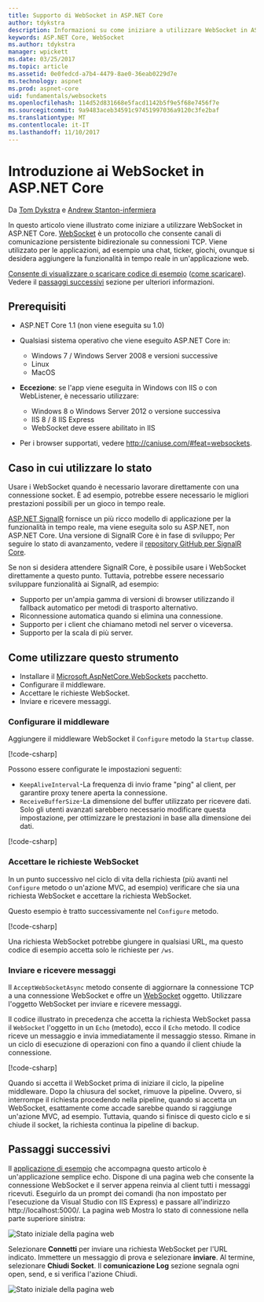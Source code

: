 ```yaml
---
title: Supporto di WebSocket in ASP.NET Core
author: tdykstra
description: Informazioni su come iniziare a utilizzare WebSocket in ASP.NET Core.
keywords: ASP.NET Core, WebSocket
ms.author: tdykstra
manager: wpickett
ms.date: 03/25/2017
ms.topic: article
ms.assetid: 0e0fedcd-a7b4-4479-8ae0-36eab0229d7e
ms.technology: aspnet
ms.prod: aspnet-core
uid: fundamentals/websockets
ms.openlocfilehash: 114d52d831668e5facd1142b5f9e5f68e7456f7e
ms.sourcegitcommit: 9a9483aceb34591c97451997036a9120c3fe2baf
ms.translationtype: MT
ms.contentlocale: it-IT
ms.lasthandoff: 11/10/2017
---
```

# <a name="introduction-to-websockets-in-aspnet-core"></a>Introduzione ai WebSocket in ASP.NET Core

Da [Tom Dykstra](https://github.com/tdykstra) e [Andrew Stanton-infermiera](https://github.com/anurse)

In questo articolo viene illustrato come iniziare a utilizzare WebSocket in ASP.NET Core. [WebSocket](https://wikipedia.org/wiki/WebSocket) è un protocollo che consente canali di comunicazione persistente bidirezionale su connessioni TCP. Viene utilizzato per le applicazioni, ad esempio una chat, ticker, giochi, ovunque si desidera aggiungere la funzionalità in tempo reale in un'applicazione web.

[Consente di visualizzare o scaricare codice di esempio](https://github.com/aspnet/Docs/tree/master/aspnetcore/fundamentals/websockets/sample) ([come scaricare](xref:tutorials/index#how-to-download-a-sample)). Vedere il [passaggi successivi](#next-steps) sezione per ulteriori informazioni.


## <a name="prerequisites"></a>Prerequisiti

* ASP.NET Core 1.1 (non viene eseguita su 1.0)
* Qualsiasi sistema operativo che viene eseguito ASP.NET Core in:
  
  * Windows 7 / Windows Server 2008 e versioni successive
  * Linux
  * MacOS

* **Eccezione**: se l'app viene eseguita in Windows con IIS o con WebListener, è necessario utilizzare:

  * Windows 8 o Windows Server 2012 o versione successiva
  * IIS 8 / 8 IIS Express
  * WebSocket deve essere abilitato in IIS

* Per i browser supportati, vedere http://caniuse.com/#feat=websockets.

## <a name="when-to-use-it"></a>Caso in cui utilizzare lo stato

Usare i WebSocket quando è necessario lavorare direttamente con una connessione socket. È ad esempio, potrebbe essere necessario le migliori prestazioni possibili per un gioco in tempo reale.

[ASP.NET SignalR](https://docs.microsoft.com/aspnet/signalr/overview/getting-started/introduction-to-signalr) fornisce un più ricco modello di applicazione per la funzionalità in tempo reale, ma viene eseguita solo su ASP.NET, non ASP.NET Core. Una versione di SignalR Core è in fase di sviluppo; Per seguire lo stato di avanzamento, vedere il [repository GitHub per SignalR Core](https://github.com/aspnet/SignalR).

Se non si desidera attendere SignalR Core, è possibile usare i WebSocket direttamente a questo punto. Tuttavia, potrebbe essere necessario sviluppare funzionalità ai SignalR, ad esempio:

* Supporto per un'ampia gamma di versioni di browser utilizzando il fallback automatico per metodi di trasporto alternativo.
* Riconnessione automatica quando si elimina una connessione.
* Supporto per i client che chiamano metodi nel server o viceversa.
* Supporto per la scala di più server.

## <a name="how-to-use-it"></a>Come utilizzare questo strumento

* Installare il [Microsoft.AspNetCore.WebSockets](https://www.nuget.org/packages/Microsoft.AspNetCore.WebSockets/) pacchetto.
* Configurare il middleware.
* Accettare le richieste WebSocket.
* Inviare e ricevere messaggi.

### <a name="configure-the-middleware"></a>Configurare il middleware

Aggiungere il middleware WebSocket il `Configure` metodo la `Startup` classe.

[!code-csharp[](websockets/sample/Startup.cs?name=UseWebSockets)]

Possono essere configurate le impostazioni seguenti:

* `KeepAliveInterval`-La frequenza di invio frame "ping" al client, per garantire proxy tenere aperta la connessione.
* `ReceiveBufferSize`-La dimensione del buffer utilizzato per ricevere dati. Solo gli utenti avanzati sarebbero necessario modificare questa impostazione, per ottimizzare le prestazioni in base alla dimensione dei dati.

[!code-csharp[](websockets/sample/Startup.cs?name=UseWebSocketsOptions)]

### <a name="accept-websocket-requests"></a>Accettare le richieste WebSocket

In un punto successivo nel ciclo di vita della richiesta (più avanti nel `Configure` metodo o un'azione MVC, ad esempio) verificare che sia una richiesta WebSocket e accettare la richiesta WebSocket.

Questo esempio è tratto successivamente nel `Configure` metodo.

[!code-csharp[](websockets/sample/Startup.cs?name=AcceptWebSocket&highlight=7)]

Una richiesta WebSocket potrebbe giungere in qualsiasi URL, ma questo codice di esempio accetta solo le richieste per `/ws`.

### <a name="send-and-receive-messages"></a>Inviare e ricevere messaggi

Il `AcceptWebSocketAsync` metodo consente di aggiornare la connessione TCP a una connessione WebSocket e offre un [WebSocket](https://docs.microsoft.com/dotnet/core/api/system.net.websockets.websocket) oggetto. Utilizzare l'oggetto WebSocket per inviare e ricevere messaggi.

Il codice illustrato in precedenza che accetta la richiesta WebSocket passa il `WebSocket` l'oggetto in un `Echo` (metodo), ecco il `Echo` metodo. Il codice riceve un messaggio e invia immediatamente il messaggio stesso. Rimane in un ciclo di esecuzione di operazioni con fino a quando il client chiude la connessione. 

[!code-csharp[](websockets/sample/Startup.cs?name=Echo)]

Quando si accetta il WebSocket prima di iniziare il ciclo, la pipeline middleware.  Dopo la chiusura del socket, rimuove la pipeline. Ovvero, si interrompe il richiesta procedendo nella pipeline, quando si accetta un WebSocket, esattamente come accade sarebbe quando si raggiunge un'azione MVC, ad esempio.  Tuttavia, quando si finisce di questo ciclo e si chiude il socket, la richiesta continua la pipeline di backup.

## <a name="next-steps"></a>Passaggi successivi

Il [applicazione di esempio](https://github.com/aspnet/Docs/tree/master/aspnetcore/fundamentals/websockets/sample) che accompagna questo articolo è un'applicazione semplice echo. Dispone di una pagina web che consente la connessione WebSocket e il server appena reinvia al client tutti i messaggi ricevuti. Eseguirlo da un prompt dei comandi (ha non impostato per l'esecuzione da Visual Studio con IIS Express) e passare all'indirizzo http://localhost:5000/. La pagina web Mostra lo stato di connessione nella parte superiore sinistra:

![Stato iniziale della pagina web](websockets/_static/start.png)

Selezionare **Connetti** per inviare una richiesta WebSocket per l'URL indicato.  Immettere un messaggio di prova e selezionare **inviare**. Al termine, selezionare **Chiudi Socket**. Il **comunicazione Log** sezione segnala ogni open, send, e si verifica l'azione Chiudi.

![Stato iniziale della pagina web](websockets/_static/end.png)
